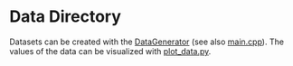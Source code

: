 # Data Directory

Datasets can be created with the [DataGenerator](../DataGenerator.cpp) (see also [main.cpp](../main.cpp)). The values of
the data can be visualized with [plot_data.py](../../scripts/plot_data.py).
